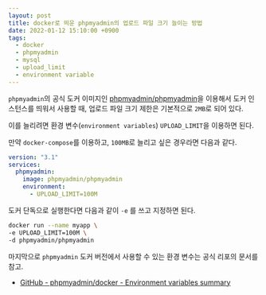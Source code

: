 ```yaml
---
layout: post
title: docker로 띄운 phpmyadmin의 업로드 파일 크기 늘이는 방법
date: 2022-01-12 15:10:00 +0900
tags:
  - docker
  - phpmyadmin
  - mysql
  - upload_limit
  - environment variable
---
```


`phpmyadmin`의 공식 도커 이미지인 [phpmyadmin/phpmyadmin](https://hub.docker.com/r/phpmyadmin/phpmyadmin/)을 이용해서 도커 인스턴스를 띄워서 사용할 때, 업로드 파일 크기 제한은 기본적으로 `2MB`로 되어 있다.

이를 늘리려면 환경 변수(`environment variables`) `UPLOAD_LIMIT`을 이용하면 된다.

만약 `docker-compose`를 이용하고, `100MB`로 늘리고 싶은 경우라면 다음과 같다.

```yml
version: "3.1"
services:
  phpmyadmin:
    image: phpmyadmin/phpmyadmin
    environment:
      - UPLOAD_LIMIT=100M
```

도커 단독으로 실행한다면 다음과 같이 `-e` 를 쓰고 지정하면 된다.

```sh
docker run --name myapp \
-e UPLOAD_LIMIT=100M \
-d phpmyadmin/phpmyadmin
```

마지막으로 `phpmyadmin` 도커 버전에서 사용할 수 있는 환경 변수는 공식 리포의 문서를 참고.

- [GitHub - phpmyadmin/docker - Environment variables summary](https://github.com/phpmyadmin/docker#environment-variables-summary)
